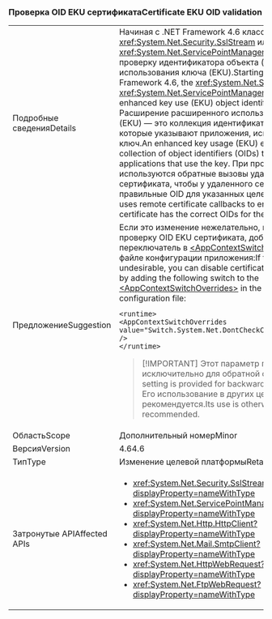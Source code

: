 ### <a name="certificate-eku-oid-validation"></a><span data-ttu-id="05c57-101">Проверка OID EKU сертификата</span><span class="sxs-lookup"><span data-stu-id="05c57-101">Certificate EKU OID validation</span></span>

|   |   |
|---|---|
|<span data-ttu-id="05c57-102">Подробные сведения</span><span class="sxs-lookup"><span data-stu-id="05c57-102">Details</span></span>|<span data-ttu-id="05c57-103">Начиная с .NET Framework 4.6 классы <xref:System.Net.Security.SslStream> или <xref:System.Net.ServicePointManager> выполняют проверку идентификатора объекта (OID) расширенного использования ключа (EKU).</span><span class="sxs-lookup"><span data-stu-id="05c57-103">Starting with .NET Framework 4.6, the <xref:System.Net.Security.SslStream> or <xref:System.Net.ServicePointManager> classes perform enhanced key use (EKU) object identifier (OID) validation.</span></span> <span data-ttu-id="05c57-104">Расширение расширенного использования ключа (EKU) — это коллекция идентификаторов объекта (OID), которые указывают приложения, использующие ключ.</span><span class="sxs-lookup"><span data-stu-id="05c57-104">An enhanced key usage (EKU) extension is a collection of object identifiers (OIDs) that indicate the applications that use the key.</span></span> <span data-ttu-id="05c57-105">При проверке OID EKU используются обратные вызовы удаленного сертификата, чтобы у удаленного сертификата были правильные OID для указанных целей.</span><span class="sxs-lookup"><span data-stu-id="05c57-105">EKU OID validation uses remote certificate callbacks to ensure that the remote certificate has the correct OIDs for the intended purpose.</span></span>|
|<span data-ttu-id="05c57-106">Предложение</span><span class="sxs-lookup"><span data-stu-id="05c57-106">Suggestion</span></span>|<span data-ttu-id="05c57-107">Если это изменение нежелательно, можно отключить проверку OID EKU сертификата, добавив следующий переключатель в [\<AppContextSwitchOverrides>](~/docs/framework/configure-apps/file-schema/runtime/appcontextswitchoverrides-element.md) в [\`](~/docs/framework/configure-apps/file-schema/runtime/runtime-element.md) в файле конфигурации приложения:</span><span class="sxs-lookup"><span data-stu-id="05c57-107">If this change is undesirable, you can disable certificate EKU OID validation by adding the following switch to the [\<AppContextSwitchOverrides>](~/docs/framework/configure-apps/file-schema/runtime/appcontextswitchoverrides-element.md) in the [\`](~/docs/framework/configure-apps/file-schema/runtime/runtime-element.md) of your app configuration file:</span></span><pre><code class="language-xml">&lt;runtime&gt;&#13;&#10;&lt;AppContextSwitchOverrides&#13;&#10;value=&quot;Switch.System.Net.DontCheckCertificateEKUs=true&quot; /&gt;&#13;&#10;&lt;/runtime&gt;&#13;&#10;</code></pre> <blockquote> [!IMPORTANT] <span data-ttu-id="05c57-108">Этот параметр предоставляется исключительно для обратной совместимости.</span><span class="sxs-lookup"><span data-stu-id="05c57-108">This setting is provided for backward compatibility only.</span></span> <span data-ttu-id="05c57-109">Его использование в других целях не рекомендуется.</span><span class="sxs-lookup"><span data-stu-id="05c57-109">Its use is otherwise not recommended.</span></span></blockquote> |
|<span data-ttu-id="05c57-110">Область</span><span class="sxs-lookup"><span data-stu-id="05c57-110">Scope</span></span>|<span data-ttu-id="05c57-111">Дополнительный номер</span><span class="sxs-lookup"><span data-stu-id="05c57-111">Minor</span></span>|
|<span data-ttu-id="05c57-112">Версия</span><span class="sxs-lookup"><span data-stu-id="05c57-112">Version</span></span>|<span data-ttu-id="05c57-113">4.6</span><span class="sxs-lookup"><span data-stu-id="05c57-113">4.6</span></span>|
|<span data-ttu-id="05c57-114">Тип</span><span class="sxs-lookup"><span data-stu-id="05c57-114">Type</span></span>|<span data-ttu-id="05c57-115">Изменение целевой платформы</span><span class="sxs-lookup"><span data-stu-id="05c57-115">Retargeting</span></span>|
|<span data-ttu-id="05c57-116">Затронутые API</span><span class="sxs-lookup"><span data-stu-id="05c57-116">Affected APIs</span></span>|<ul><li><xref:System.Net.Security.SslStream?displayProperty=nameWithType></li><li><xref:System.Net.ServicePointManager?displayProperty=nameWithType></li><li><xref:System.Net.Http.HttpClient?displayProperty=nameWithType></li><li><xref:System.Net.Mail.SmtpClient?displayProperty=nameWithType></li><li><xref:System.Net.HttpWebRequest?displayProperty=nameWithType></li><li><xref:System.Net.FtpWebRequest?displayProperty=nameWithType></li></ul>|

